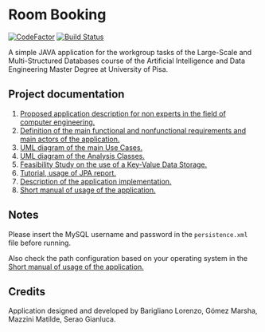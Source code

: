 # Room Booking

[![CodeFactor](https://www.codefactor.io/repository/github/seraogianluca/roombooking/badge)](https://www.codefactor.io/repository/github/seraogianluca/roombooking) [![Build Status](https://travis-ci.com/seraogianluca/RoomBooking.svg?branch=develop_task1)](https://travis-ci.com/seraogianluca/RoomBooking)

A simple JAVA application for the workgroup tasks of the Large-Scale and Multi-Structured Databases course of the Artificial Intelligence and Data Engineering Master Degree at University of Pisa.

## Project documentation
1) [Proposed application description for non experts in the field of computer engineering.](/docs/Design.md#1-introduction)
2) [Definition of the main functional and nonfunctional requirements and main actors of the application.](/docs/Design.md#2-functional-requirements)
3) [UML diagram of the main Use Cases.](/docs/Design.md#5-schemas)
4) [UML diagram of the Analysis Classes.](/docs/Design.md#5-schemas)
5) [Feasibility Study on the use of a Key-Value Data Storage.](/docs/FeasibilityStudy.md)
6) [Tutorial, usage of JPA report.](/docs/Tutorial.md)
7) [Description of the application implementation.](/docs/Implementation.md)
8) [Short manual of usage of the application.](/docs/Manual.md)

## Notes

Please insert the MySQL username and password in the `persistence.xml` file before running.

Also check the path configuration based on your operating system in the [Short manual of usage of the application.](/docs/Manual.md)

## Credits

Application designed and developed by Barigliano Lorenzo, Gómez Marsha, Mazzini Matilde, Serao Gianluca.
